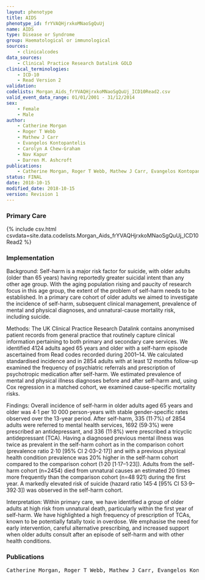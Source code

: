 ```yaml
---
layout: phenotype
title: AIDS
phenotype_id: frYVAQHjrxkoMNaoSgQuUj
name: AIDS
type: Disease or Syndrome
group: Haematological or immunological
sources: 
    - clinicalcodes
data_sources:
    - Clinical Practice Research Datalink GOLD
clinical_terminologies:
    - ICD-10
    - Read Version 2
validation:
codelists: Morgan_Aids_frYVAQHjrxkoMNaoSgQuUj_ICD10Read2.csv
valid_event_data_range: 01/01/2001 - 31/12/2014
sex:
    - Female
    - Male
author:
    - Catherine Morgan
    - Roger T Webb
    - Mathew J Carr
    - Evangelos Kontopantelis
    - Carolyn A Chew-Graham
    - Nav Kapur
    - Darren M. Ashcroft   
publications:
    - Catherine Morgan, Roger T Webb, Mathew J Carr, Evangelos Kontopantelis, Carolyn A Chew-Graham, Nav Kapur, Darren M. Ashcroft, Self-harm in a primary care cohort of older people incidence, clinical management, and risk of suicide and other causes of death. Psychiatry, 5, 2018.
status: FINAL
date: 2018-10-15
modified_date: 2018-10-15
version: Revision 1
---
```


### Primary Care

{% include csv.html csvdata=site.data.codelists.Morgan_Aids_frYVAQHjrxkoMNaoSgQuUj_ICD10Read2 %}

### Implementation

Background:
Self-harm is a major risk factor for suicide, with older adults (older than 65 years) having reportedly greater suicidal intent than any other age group. With the aging population rising and paucity of research focus in this age group, the extent of the problem of self-harm needs to be established. In a primary care cohort of older adults we aimed to investigate the incidence of self-harm, subsequent clinical management, prevalence of mental and physical diagnoses, and unnatural-cause mortality risk, including suicide.

Methods:
The UK Clinical Practice Research Datalink contains anonymised patient records from general practice that routinely capture clinical information pertaining to both primary and secondary care services. We identified 4124 adults aged 65 years and older with a self-harm episode ascertained from Read codes recorded during 2001–14. We calculated standardised incidence and in 2854 adults with at least 12 months follow-up examined the frequency of psychiatric referrals and prescription of psychotropic medication after self-harm. We estimated prevalence of mental and physical illness diagnoses before and after self-harm and, using Cox regression in a matched cohort, we examined cause-specific mortality risks.

Findings:
Overall incidence of self-harm in older adults aged 65 years and older was 4·1 per 10 000 person-years with stable gender-specific rates observed over the 13-year period. After self-harm, 335 (11·7%) of 2854 adults were referred to mental health services, 1692 (59·3%) were prescribed an antidepressant, and 336 (11·8%) were prescribed a tricyclic antidepressant (TCA). Having a diagnosed previous mental illness was twice as prevalent in the self-harm cohort as in the comparison cohort (prevalence ratio 2·10 [95% CI 2·03–2·17]) and with a previous physical health condition prevalence was 20% higher in the self-harm cohort compared to the comparison cohort (1·20 [1·17–1·23]). Adults from the self-harm cohort (n=2454) died from unnatural causes an estimated 20 times more frequently than the comparison cohort (n=48 921) during the first year. A markedly elevated risk of suicide (hazard ratio 145·4 [95% CI 53·9–392·3]) was observed in the self-harm cohort. 

Interpretation: 
Within primary care, we have identified a group of older adults at high risk from unnatural death, particularly within the first year of self-harm. We have highlighted a high frequency of prescription of TCAs, known to be potentially fatally toxic in overdose. We emphasise the need for early intervention, careful alternative prescribing, and increased support when older adults consult after an episode of self-harm and with other health conditions.

### Publications

<pre>
Catherine Morgan, Roger T Webb, Mathew J Carr, Evangelos Kontopantelis, Carolyn A Chew-Graham, Nav Kapur, Darren M. Ashcroft, Self-harm in a primary care cohort of older people incidence, clinical management, and risk of suicide and other causes of death. Psychiatry, 5, 2018.
</pre>
